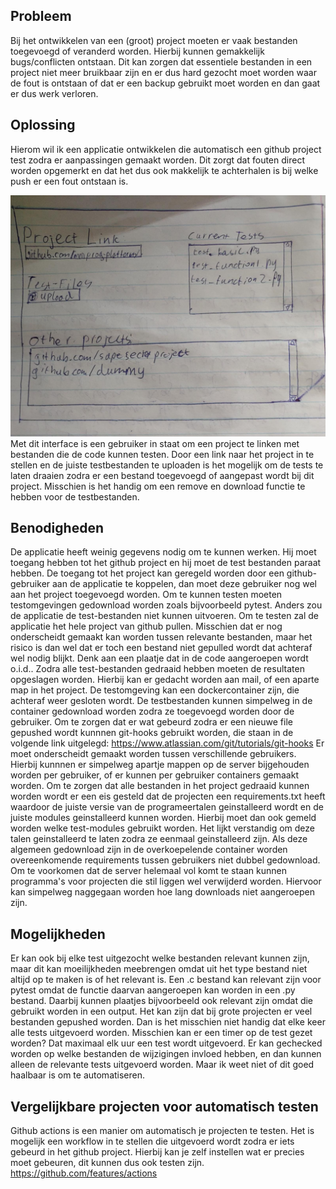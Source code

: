 ## Probleem
Bij het ontwikkelen van een (groot) project moeten er vaak bestanden toegevoegd of veranderd worden. Hierbij kunnen gemakkelijk bugs/conflicten ontstaan. Dit kan zorgen dat essentiele bestanden in een project niet meer bruikbaar zijn en er dus hard gezocht moet worden waar de fout is ontstaan of dat er een backup gebruikt moet worden en dan gaat er dus werk verloren.

## Oplossing
Hierom wil ik een applicatie ontwikkelen die automatisch een github project test zodra er aanpassingen gemaakt worden. Dit zorgt dat fouten direct worden opgemerkt en dat het dus ook makkelijk te achterhalen is bij welke push er een fout ontstaan is.

!["Voorbeeld interface"](doc/InterfaceSchets.jpeg)
Met dit interface is een gebruiker in staat om een project te linken met bestanden die de code kunnen testen. Door een link naar het project in te stellen en de juiste testbestanden te uploaden is het mogelijk om de tests te laten draaien zodra er een bestand toegevoegd of aangepast wordt bij dit project. Misschien is het handig om een remove en download functie te hebben voor de testbestanden.

## Benodigheden
De applicatie heeft weinig gegevens nodig om te kunnen werken. Hij moet toegang hebben tot het github project en hij moet de test bestanden paraat hebben. De toegang tot het project kan geregeld worden door een github-gebruiker aan de applicatie te koppelen, dan moet deze gebruiker nog wel aan het project toegevoegd worden.
Om te kunnen testen moeten testomgevingen gedownload worden zoals bijvoorbeeld pytest. Anders zou de applicatie de test-bestanden niet kunnen uitvoeren. Om te testen zal de applicatie het hele project van github pullen. Misschien dat er nog onderscheidt gemaakt kan worden tussen relevante bestanden, maar het risico is dan wel dat er toch een bestand niet gepulled wordt dat achteraf wel nodig blijkt. Denk aan een plaatje dat in de code aangeroepen wordt o.i.d.. Zodra alle test-bestanden gedraaid hebben moeten de resultaten opgeslagen worden. Hierbij kan er gedacht worden aan mail, of een aparte map in het project. 
De testomgeving kan een dockercontainer zijn, die achteraf weer gesloten wordt.
De testbestanden kunnen simpelweg in de container gedownload worden zodra ze toegevoegd worden door de gebruiker.
Om te zorgen dat er wat gebeurd zodra er een nieuwe file gepushed wordt kunnnen git-hooks gebruikt worden, die staan in de volgende link uitgelegd:
https://www.atlassian.com/git/tutorials/git-hooks 
Er moet onderscheidt gemaakt worden tussen verschillende gebruikers. Hierbij kunnnen er simpelweg apartje mappen op de server bijgehouden worden per gebruiker, of er kunnen per gebruiker containers gemaakt worden. 
Om te zorgen dat alle bestanden in het project gedraaid kunnen worden wordt er een eis gesteld dat de projecten een requirements.txt heeft waardoor de juiste versie van de programeertalen geinstalleerd wordt en de juiste modules geinstalleerd kunnen worden. Hierbij moet dan ook gemeld worden welke test-modules gebruikt worden.
Het lijkt verstandig om deze talen geinstalleerd te laten zodra ze eenmaal geinstalleerd zijn. Als deze algemeen gedownload zijn in de overkoepelende container worden overeenkomende requirements tussen gebruikers niet dubbel gedownload.
Om te voorkomen dat de server helemaal vol komt te staan kunnen programma's voor projecten die stil liggen wel verwijderd worden. Hiervoor kan simpelweg naggegaan worden hoe lang downloads niet aangeroepen zijn.


## Mogelijkheden
Er kan ook bij elke test uitgezocht welke bestanden relevant kunnen zijn, maar dit kan moeilijkheden meebrengen omdat uit het type bestand niet altijd op te maken is of het relevant is. Een .c bestand kan relevant zijn voor pytest omdat de functie daarvan aangeroepen kan worden in een .py bestand. Daarbij kunnen plaatjes bijvoorbeeld ook relevant zijn omdat die gebruikt worden in een output.
Het kan zijn dat bij grote projecten er veel bestanden gepushed worden. Dan is het misschien niet handig dat elke keer alle tests uitgevoerd worden. Misschien kan er een timer op de test gezet worden? Dat maximaal elk uur een test wordt uitgevoerd.
Er kan gechecked worden op welke bestanden de wijzigingen invloed hebben, en dan kunnen alleen de relevante tests uitgevoerd worden. Maar ik weet niet of dit goed haalbaar is om te automatiseren.

## Vergelijkbare projecten voor automatisch testen
Github actions is een manier om automatisch je projecten te testen. Het is mogelijk een workflow in te stellen die uitgevoerd wordt zodra er iets gebeurd in het github project. Hierbij kan je zelf instellen wat er precies moet gebeuren, dit kunnen dus ook testen zijn.
https://github.com/features/actions
